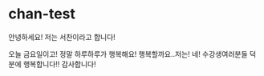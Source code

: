 # chan-test

안녕하세요!
저는 서찬이라고 합니다!

오늘 금요일이고! 정말 하루하루가 행복해요!
행복할까요..저는! 네! 수강생여러분들 덕분에 행복합니다!!
감사합니다!